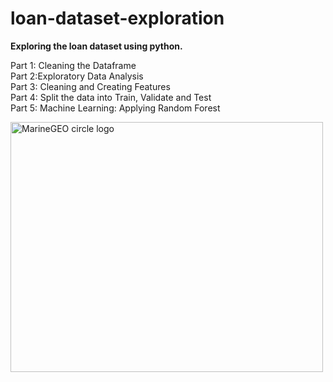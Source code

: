 # loan-dataset-exploration
<b>Exploring the loan dataset using python.</b>

Part 1: Cleaning the Dataframe <br/>
Part 2:Exploratory Data Analysis <br/>
Part 3: Cleaning and Creating Features <br/>
Part 4: Split the data into Train, Validate and Test <br/>
Part 5: Machine Learning: Applying Random Forest <br/>

<img src="https://www.frontiersin.org/files/Articles/284242/fnagi-09-00329-HTML/image_m/fnagi-09-00329-g001.jpg" alt="MarineGEO circle logo" style="height: 400px; width:500px;"/>
